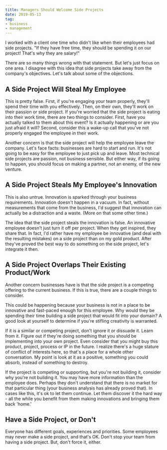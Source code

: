 ```yaml
---
title: Managers Should Welcome Side Projects
date: 2019-05-13
tag:
- business
- management
---
```

I worked with a client one time who didn't like when their employees had side projects.  "If they have free time, they should be spending it on our project! That's why they are salary!"

<!--more-->

There are so many things wrong with that statement.  But let's just focus on one area.  I disagree with this idea that side projects take away from the company's objectives.  Let's talk about some of the objections.

## A Side Project Will Steal My Employee

This is pretty false.  First, if you're engaging your team properly, they'll spend their time with you effectively.  Then, on their own, they'll work on their passion or side project. If you're worried that the side project is eating into their work time, there are two things to consider.  First, have you actually talked to them about this event? Is it actually happening or are you just afraid it will?  Second, consider this a wake-up call that you've not properly engaged the employee in their work.

Another concern is that the side project will help the employee leave the company.  Let's face facts: businesses are hard to start and run.  It's not going to be easy for the employee to just pick up and leave.  Most technical side projects are passion, not business sensible.  But either way, if its going to happen, you should focus on making a partner, not an enemy, of the new venture.

## A Side Project Steals My Employee's Innovation

This is also untrue. Innovation is sparked through your business requirements. Innovation doesn't happen in a vacuum.  In fact, without measurements that come from the business, I'd suggest that innovation can actually be a distraction and a waste.  (More on that some other time.)

The idea that the side project steals the innovation is false.  An innovative employee doesn't just turn it off per project.  When they get inspired, they share that.  In fact, I'd rather have my employee be innovative (and deal with the resulting mistakes) on a side project than on my gold product.  After they've proved the best way to do something on the side project, let's integrate it then.

## A Side Project Overlaps Their Existing Product/Work

Another concern businesses have is that the side project is a competing offering to the current business.  If this is true, there are a couple things to consider.

This could be happening because your business is not in a place to be innovative and fast-paced enough for this employee.  Why would they be spending their time building a side project that would fit into your domain?  A good look at yourself to determine if you're stifling creativity is warranted.

If it is a similar or competing project, don't ignore it or dissuade it.  Learn from it.  Figure out if they're doing something that you should be implementing into your own project.  Even consider that you might buy this product, project, process or IP in the future.  I realize there's a huge stature of conflict of interests here, so that's a place for a whole other conversation. My point is look at it as a positive, something you could absorb, instead of something to destroy.

If the project is competing or supporting, but you're not building it, consider why you're not building it.  You may have more information than the employee does.  Perhaps they don't understand that there is no market for that particular thing (your business analysis has already proved that).  In cases like this, it's ok to let them continue. Let them discover it the hard way - all the while you benefit from them making innovations and bringing them back 'home.'

## Have a Side Project, or Don't

Everyone has different goals, experiences and priorities.  Some employees may never make a side project, and that's OK. Don't stop your team from having a side project.  But, don't force it, either.  